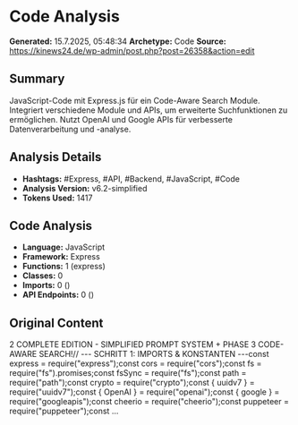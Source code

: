 # Code Analysis

**Generated:** 15.7.2025, 05:48:34
**Archetype:** Code
**Source:** https://kinews24.de/wp-admin/post.php?post=26358&action=edit

## Summary
JavaScript-Code mit Express.js für ein Code-Aware Search Module. Integriert verschiedene Module und APIs, um erweiterte Suchfunktionen zu ermöglichen. Nutzt OpenAI und Google APIs für verbesserte Datenverarbeitung und -analyse.

## Analysis Details
- **Hashtags:** #Express, #API, #Backend, #JavaScript, #Code
- **Analysis Version:** v6.2-simplified
- **Tokens Used:** 1417

## Code Analysis
- **Language:** JavaScript
- **Framework:** Express
- **Functions:** 1 (express)
- **Classes:** 0
- **Imports:** 0 ()
- **API Endpoints:** 0 ()

## Original Content
2 COMPLETE EDITION - SIMPLIFIED PROMPT SYSTEM + PHASE 3 CODE-AWARE SEARCH!// --- SCHRITT 1: IMPORTS & KONSTANTEN ---const express = require("express");const cors = require("cors");const fs = require("fs").promises;const fsSync = require("fs");const path = require("path");const crypto = require("crypto");const { uuidv7 } = require("uuidv7");const { OpenAI } = require("openai");const { google } = require("googleapis");const cheerio = require("cheerio");const puppeteer = require("puppeteer");const ...